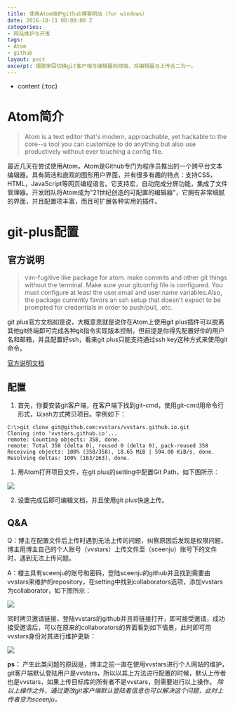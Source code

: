 ```yaml
---
title: 使用Atom维护github博客网站（for windows）
date: 2016-10-11 00:00:00 Z
categories:
- 网站维护与开发
tags:
- Atom
- github
layout: post
excerpt: 摆脱来回切换git客户端与编辑器的烦恼，将编辑器与上传合二为一。
---
```


* content
{:toc}

# **Atom简介**

> Atom is a text editor that's modern, approachable, yet hackable to the core--a tool you can customize to do anything but also use productively without ever touching a config file.

最近几天在尝试使用Atom，Atom是Github专门为程序员推出的一个跨平台文本编辑器。具有简洁和直观的图形用户界面，并有很多有趣的特点：支持CSS，HTML，JavaScript等网页编程语言。它支持宏，自动完成分屏功能，集成了文件管理器。开发团队将Atom成为"21世纪创造的可配置的编辑器"，它拥有非常细腻的界面，并且配置项丰富，而且可扩展各种实用的插件。

# **git-plus配置**

## **官方说明**

> vim-fugitive like package for atom. make commits and other git things without the terminal. Make sure your gitconfig file is configured. You must configure at least the user.email and user.name variables.Also, the package currently favors an ssh setup that doesn't expect to be prompted for credentials in order to push/pull, .etc.

git plus官方文档如是说，大概意思就是说你在Atom上使用git plus插件可以脱离其他git终端即可完成各种git指令实现版本控制，但前提是你得先配置好你的用户名和邮箱，并且配置好ssh，看来git plus只能支持通过ssh key这种方式来使用git命令。

[官方说明文档](https://atom.io/packages/git-plus)

## **配置**

1. 首先，你要安装git客户端，在客户端下找到git-cmd，使用git-cmd用命令行形式，以ssh方式拷贝项目。举例如下：

```
C:\>git clone git@github.com:vvstars/vvstars.github.io.git
Cloning into 'vvstars.github.io'...
remote: Counting objects: 358, done.
remote: Total 358 (delta 0), reused 0 (delta 0), pack-reused 358
Receiving objects: 100% (358/358), 18.65 MiB | 594.00 KiB/s, done.
Resolving deltas: 100% (163/163), done.
```

1. 用Atom打开项目文件，在git plus的setting中配置Git Path，如下图所示：

  ![](http://ooo.0o0.ooo/2016/10/11/57fc7c4783df7.png)

2. 设置完成后即可编辑文档，并且使用git plus快速上传。

## **Q&A**

Q：博主在配置文件后上传时遇到无法上传的问题，纠察原因后发现是权限问题，博主用博主自己的个人账号（vvstars）上传文件至（sceenju）账号下的文件时，遇到无法上传问题。

A：楼主具有sceenju的账号和密码，登陆sceenju的github并且找到需要由vvstars来维护的repository，在setting中找到collaborators选项，添加vvstars为collaborator，如下图所示：

![](http://ooo.0o0.ooo/2016/10/11/57fc7ede2296a.png)

同时拷贝邀请链接，登陆vvstars的github并且将链接打开，即可接受邀请，成功接受邀请后，可以在原来的collaborators的界面看到如下情景，此时即可用vvstars身份对其进行维护更新：

![](http://ooo.0o0.ooo/2016/10/11/57fc7f82031df.png)

**ps：** 产生此类问题的原因是，博主之前一直在使用vvstars进行个人网站的维护，git客户端默认登陆用户是vvstars，所以以其上方法进行配置的时候，默认上传者也是vvstars，如果上传目标库的所有者不是vvstars，则需要进行以上操作。 _除以上操作之外，通过更改git客户端默认登陆者信息也可以解决这个问题，此时上传者变为sceenju。_

